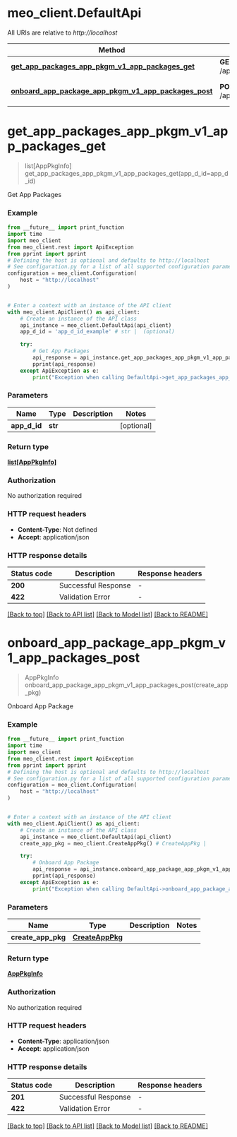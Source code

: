 # meo_client.DefaultApi

All URIs are relative to *http://localhost*

Method | HTTP request | Description
------------- | ------------- | -------------
[**get_app_packages_app_pkgm_v1_app_packages_get**](DefaultApi.md#get_app_packages_app_pkgm_v1_app_packages_get) | **GET** /app_pkgm/v1/app_packages | Get App Packages
[**onboard_app_package_app_pkgm_v1_app_packages_post**](DefaultApi.md#onboard_app_package_app_pkgm_v1_app_packages_post) | **POST** /app_pkgm/v1/app_packages | Onboard App Package


# **get_app_packages_app_pkgm_v1_app_packages_get**
> list[AppPkgInfo] get_app_packages_app_pkgm_v1_app_packages_get(app_d_id=app_d_id)

Get App Packages

### Example

```python
from __future__ import print_function
import time
import meo_client
from meo_client.rest import ApiException
from pprint import pprint
# Defining the host is optional and defaults to http://localhost
# See configuration.py for a list of all supported configuration parameters.
configuration = meo_client.Configuration(
    host = "http://localhost"
)


# Enter a context with an instance of the API client
with meo_client.ApiClient() as api_client:
    # Create an instance of the API class
    api_instance = meo_client.DefaultApi(api_client)
    app_d_id = 'app_d_id_example' # str |  (optional)

    try:
        # Get App Packages
        api_response = api_instance.get_app_packages_app_pkgm_v1_app_packages_get(app_d_id=app_d_id)
        pprint(api_response)
    except ApiException as e:
        print("Exception when calling DefaultApi->get_app_packages_app_pkgm_v1_app_packages_get: %s\n" % e)
```

### Parameters

Name | Type | Description  | Notes
------------- | ------------- | ------------- | -------------
 **app_d_id** | **str**|  | [optional] 

### Return type

[**list[AppPkgInfo]**](AppPkgInfo.md)

### Authorization

No authorization required

### HTTP request headers

 - **Content-Type**: Not defined
 - **Accept**: application/json

### HTTP response details
| Status code | Description | Response headers |
|-------------|-------------|------------------|
**200** | Successful Response |  -  |
**422** | Validation Error |  -  |

[[Back to top]](#) [[Back to API list]](../README.md#documentation-for-api-endpoints) [[Back to Model list]](../README.md#documentation-for-models) [[Back to README]](../README.md)

# **onboard_app_package_app_pkgm_v1_app_packages_post**
> AppPkgInfo onboard_app_package_app_pkgm_v1_app_packages_post(create_app_pkg)

Onboard App Package

### Example

```python
from __future__ import print_function
import time
import meo_client
from meo_client.rest import ApiException
from pprint import pprint
# Defining the host is optional and defaults to http://localhost
# See configuration.py for a list of all supported configuration parameters.
configuration = meo_client.Configuration(
    host = "http://localhost"
)


# Enter a context with an instance of the API client
with meo_client.ApiClient() as api_client:
    # Create an instance of the API class
    api_instance = meo_client.DefaultApi(api_client)
    create_app_pkg = meo_client.CreateAppPkg() # CreateAppPkg | 

    try:
        # Onboard App Package
        api_response = api_instance.onboard_app_package_app_pkgm_v1_app_packages_post(create_app_pkg)
        pprint(api_response)
    except ApiException as e:
        print("Exception when calling DefaultApi->onboard_app_package_app_pkgm_v1_app_packages_post: %s\n" % e)
```

### Parameters

Name | Type | Description  | Notes
------------- | ------------- | ------------- | -------------
 **create_app_pkg** | [**CreateAppPkg**](CreateAppPkg.md)|  | 

### Return type

[**AppPkgInfo**](AppPkgInfo.md)

### Authorization

No authorization required

### HTTP request headers

 - **Content-Type**: application/json
 - **Accept**: application/json

### HTTP response details
| Status code | Description | Response headers |
|-------------|-------------|------------------|
**201** | Successful Response |  -  |
**422** | Validation Error |  -  |

[[Back to top]](#) [[Back to API list]](../README.md#documentation-for-api-endpoints) [[Back to Model list]](../README.md#documentation-for-models) [[Back to README]](../README.md)

